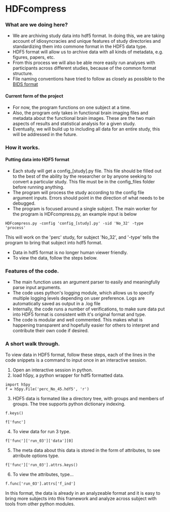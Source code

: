 # HDFcompress

### What are we doing here?
- We are archiving study data into hdf5 format. In doing this, we are taking account of idiosyncracies and unique features of study directories and standardizing them into commone format in the HDF5 data type.
- HDF5 format will allow us to archive data with all kinds of metadata, e.g. figures, papers, etc.
- From this process we will also be able more easily run analyses with participants across different studies, because of the common format structure.
- File naming conventions have tried to follow as closely as possible to the [BIDS format](http://bids.neuroimaging.io/)

#### Current form of the project
- For now, the program functions on one subject at a time.
- Also, the program only takes in functional brain imaging files and metadata about the functional brain images. These are the two main aspects of results and statistical analysis for a given study.
- Eventually, we will build up to including all data for an entire study, this will be addressed in the future.

### How it works.

#### Putting data into HDF5 format
- Each study will get a config_[study].py file. This file should be filled out to the best of the ability by the researcher or by anyone seeking to convert a particular study. This file must be in the config_files folder before running anything.
- The program will process the study according to the config file argument inputs. Errors should point in the direction of what needs to be debugged. 
- The program is focused around a single subject. 
The main worker for the program is HDFcompress.py, an example input is below 
```
HDFcompress.py -config 'config_[study].py' -sid 'No_32' -type 'process'
```
This will work on the 'perc' study, for subject 'No_32', and '-type' tells the program to bring that subject into hdf5 format.
- Data in hdf5 format is no longer human viewer friendly. 
- To view the data, follow the steps below.

### Features of the code.
- The main function uses an argument parser to easily and meaningfully parse input arguments. 
- The code uses python's logging module, which allows us to specify multiple logging levels depending on user preference. Logs are automatically saved as output in a .log file 
- Internally, the code runs a number of verifications, to make sure data put into HDF5 format is consistent with it's original format and type.
- The code is modular and well commented. This makes what is happening transparent and hopefully easier for others to interpret and contribute their own code if desired. 

### A short walk through.
To view data in HDF5 format, follow these steps, each of the lines in the code snippets is a command to input once in an interactive session.
1. Open an interactive session in python.
2. load h5py, a python wrapper for hdf5 formatted data.
```
import h5py
f = h5py.File('perc_No_45.hdf5', 'r')
```
3. HDF5 data is formated like a directory tree, with groups and members of groups. The tree supports python dictionary indexing.
```
f.keys()

f['func']
```
4. To view data for run 3 type.
```
f['func']['run_03']['data'][0]
```
5. The meta data about this data is stored in the form of attributes, to see atrribute options type.
```
f['func']['run_03'].attrs.keys()
```
6. To view the attributes, type...
```
f.func['run_03'].attrs['f_ind']
```

In this format, the data is already in an analyzeable format and it is easy to bring more subjects into this framework and analyze across subject with tools from other python modules.
